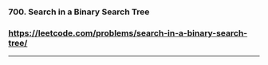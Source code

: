 ### 700. Search in a Binary Search Tree
### https://leetcode.com/problems/search-in-a-binary-search-tree/
---
